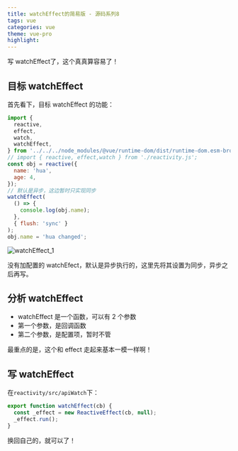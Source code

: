 ```yaml
---
title: watchEffect的简易版 - 源码系列8
tags: vue
categories: vue
theme: vue-pro
highlight:
---
```


写 watchEffect了，这个真真算容易了！

## 目标 watchEffect

首先看下，目标 watchEffect 的功能：

```js
import {
  reactive,
  effect,
  watch,
  watchEffect,
} from '../../../node_modules/@vue/runtime-dom/dist/runtime-dom.esm-browser.js';
// import { reactive, effect,watch } from './reactivity.js';
const obj = reactive({
  name: 'hua',
  age: 4,
});
// 默认是异步，这边暂时只实现同步
watchEffect(
  () => {
    console.log(obj.name);
  },
  { flush: 'sync' }
);
obj.name = 'hua changed';
```

![watchEffect\_1](https://p3-juejin.byteimg.com/tos-cn-i-k3u1fbpfcp/5944efba056e4ec9929fd58111cb92a1~tplv-k3u1fbpfcp-zoom-1.image)

没有加配置的 watchEfect，默认是异步执行的，这里先将其设置为同步，异步之后再写。

## 分析 watchEffect

*   watchEffect 是一个函数，可以有 2 个参数
*   第一个参数，是回调函数
*   第二个参数，是配置项，暂时不管

最重点的是，这个和 effect 走起来基本一模一样啊！

## 写 watchEffect

在`reactivity/src/apiWatch`下：

```js
export function watchEffect(cb) {
  const _effect = new ReactiveEffect(cb, null);
  _effect.run();
}
```

换回自己的，就可以了！
